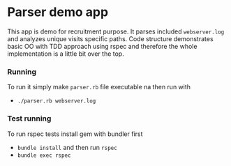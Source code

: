 Parser demo app
===============
This app is demo for recruitment purpose. It parses included `webserver.log` and analyzes unique visits specific paths.
Code structure demonstrates basic OO with TDD approach using rspec and therefore the whole implementation is a little 
bit over the top.

### Running
To run it simply make `parser.rb` file executable na then run with
* `./parser.rb webserver.log`

### Test running
To run rspec tests install gem with bundler first
* `bundle install`
and then run `rspec`
* `bundle exec rspec` 